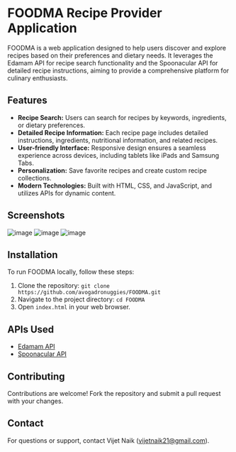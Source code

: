 # FOODMA Recipe Provider Application

FOODMA is a web application designed to help users discover and explore recipes based on their preferences and dietary needs. It leverages the Edamam API for recipe search functionality and the Spoonacular API for detailed recipe instructions, aiming to provide a comprehensive platform for culinary enthusiasts.

## Features

- **Recipe Search:** Users can search for recipes by keywords, ingredients, or dietary preferences.
- **Detailed Recipe Information:** Each recipe page includes detailed instructions, ingredients, nutritional information, and related recipes.
- **User-friendly Interface:** Responsive design ensures a seamless experience across devices, including tablets like iPads and Samsung Tabs.
- **Personalization:** Save favorite recipes and create custom recipe collections.
- **Modern Technologies:** Built with HTML, CSS, and JavaScript, and utilizes APIs for dynamic content.

## Screenshots
![image](https://github.com/avogadronuggies/FOODMA/assets/94660343/79105013-d8f7-4e61-b465-2cbf469d2261) 
![image](https://github.com/avogadronuggies/FOODMA/assets/94660343/b97c4ea3-9dbf-48d3-97ba-fcdc4aea8698) 
![image](https://github.com/avogadronuggies/FOODMA/assets/94660343/8891b4c5-72cf-4dcb-aa25-60aa2a4b3f7c)

## Installation

To run FOODMA locally, follow these steps:

1. Clone the repository: `git clone https://github.com/avogadronuggies/FOODMA.git`
2. Navigate to the project directory: `cd FOODMA`
3. Open `index.html` in your web browser.

## APIs Used

- [Edamam API](https://developer.edamam.com/edamam-recipe-api)
- [Spoonacular API](https://spoonacular.com/food-api)

## Contributing

Contributions are welcome! Fork the repository and submit a pull request with your changes.

## Contact

For questions or support, contact Vijet Naik (vijetnaik21@gmail.com).
